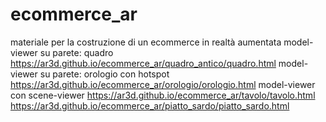 # ecommerce_ar
materiale per la costruzione di un ecommerce in realtà aumentata
model-viewer su parete: quadro
https://ar3d.github.io/ecommerce_ar/quadro_antico/quadro.html
model-viewer su parete: orologio con hotspot
https://ar3d.github.io/ecommerce_ar/orologio/orologio.html
model-viewer con scene-viewer
https://ar3d.github.io/ecommerce_ar/tavolo/tavolo.html
https://ar3d.github.io/ecommerce_ar/piatto_sardo/piatto_sardo.html
